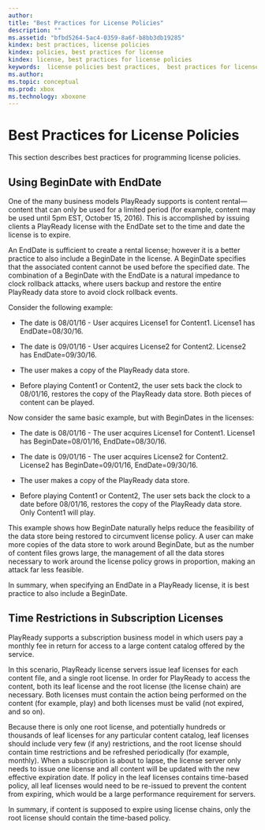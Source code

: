 ```yaml
---
author: 
title: "Best Practices for License Policies"
description: ""
ms.assetid: "bfbd5264-5ac4-0359-8a6f-b8bb3db19285"
kindex: best practices, license policies
kindex: policies, best practices for license
kindex: license, best practices for license policies
keywords:  license policies best practices,  best practices for license policies,  best practices for license policies license
ms.author: 
ms.topic: conceptual
ms.prod: xbox
ms.technology: xboxone
---
```



# Best Practices for License Policies
   
  
This section describes best practices for programming license policies.   

<a id="begindate"></a>

## Using BeginDate with EndDate
   
  
One of the many business models PlayReady supports is content rental&mdash;content that can only be used for a limited period (for example, content may be used until 5pm EST, October 15, 2016). This is accomplished by issuing clients a PlayReady license with the EndDate set to the time and date the license is to expire.   
   
  
An EndDate is sufficient to create a rental license; however it is a better practice to also include a BeginDate in the license. A BeginDate specifies that the associated content cannot be used before the specified date. The combination of a BeginDate with the EndDate is a natural impedance to clock rollback attacks, where users backup and restore the entire PlayReady data store to avoid clock rollback events.   
   
  
Consider the following example:  
 
   *  The date is 08/01/16 - User acquires License1 for Content1. License1 has EndDate=08/30/16. 
  
   *  The date is 09/01/16 - User acquires License2 for Content2. License2 has EndDate=09/30/16. 
  
   *  The user makes a copy of the PlayReady data store. 
  
   *  Before playing Content1 or Content2, the user sets back the clock to 08/01/16, restores the copy of the PlayReady data store. Both pieces of content can be played.   

   
  
Now consider the same basic example, but with BeginDates in the licenses:   
 
   *  The date is 08/01/16 - The user acquires License1 for Content1. License1 has BeginDate=08/01/16, EndDate=08/30/16. 
  
   *  The date is 09/01/16 - The user acquires License2 for Content2. License2 has BeginDate=09/01/16, EndDate=09/30/16. 
  
   *  The user makes a copy of the PlayReady data store. 
  
   *  Before playing Content1 or Content2, The user sets back the clock to a date before 08/01/16, restores the copy of the PlayReady data store. Only Content1 will play.   

   
  
This example shows how BeginDate naturally helps reduce the feasibility of the data store being restored to circumvent license policy. A user can make more copies of the data store to work around BeginDate, but as the number of content files grows large, the management of all the data stores necessary to work around the license policy grows in proportion, making an attack far less feasible.   
   
  
In summary, when specifying an EndDate in a PlayReady license, it is best practice to also include a BeginDate.   
 
## Time Restrictions in Subscription Licenses
   
  
PlayReady supports a subscription business model in which users pay a monthly fee in return for access to a large content catalog offered by the service.   
   
  
In this scenario, PlayReady license servers issue leaf licenses for each content file, and a single root license. In order for PlayReady to access the content, both its leaf license and the root license (the license chain) are necessary. Both licenses must contain the action being performed on the content (for example, play) and both licenses must be valid (not expired, and so on).   
   
  
Because there is only one root license, and potentially hundreds or thousands of leaf licenses for any particular content catalog, leaf licenses should include very few (if any) restrictions, and the root license should contain time restrictions and be refreshed periodically (for example, monthly). When a subscription is about to lapse, the license server only needs to issue one license and all content will be updated with the new effective expiration date. If policy in the leaf licenses contains time-based policy, all leaf licenses would need to be re-issued to prevent the content from expiring, which would be a large performance requirement for servers.   
   
  
In summary, if content is supposed to expire using license chains, only the root license should contain the time-based policy.   
 
 
